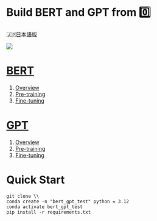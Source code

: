 # Build BERT and GPT from 0️⃣
[🇯🇵日本語版](./README_JP.md)


![](https://miro.medium.com/v2/resize:fit:1400/1*TzGwyi1TrqcIPV4WMU3sVg.png)

# [BERT](./BERT/)
1. [Overview](./BERT/overview.ipynb)
2. [Pre-training](./BERT/pre-training.ipynb)
3. [Fine-tuning](./BERT/fine-tuning.ipynb)

# [GPT](./GPT/)
1. [Overview](./GPT/overview.ipynb)
2. [Pre-training](./GPT/pre-training.ipynb)
3. [Fine-tuning](./GPT/fine-tuning.ipynb)



# Quick Start
```
git clone \\
conda create -n "bert_gpt_test" python = 3.12
conda activate bert_gpt_test
pip install -r requirements.txt
```

